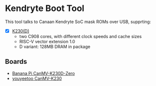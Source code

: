 # Kendryte Boot Tool

This tool talks to Canaan Kendryte SoC mask ROMs over USB, supprting:

- [x] [K230(D)](https://developer.canaan-creative.com/k230/en/dev/00_hardware/K230_datasheet.html)
  * two C908 cores, with different clock speeds and cache sizes
  * RISC-V vector extension 1.0
  * D variant: 128MB DRAM in package

## Boards

- [Banana Pi CanMV-K230D-Zero](https://docs.banana-pi.org/en/BPI-CanMV-K230D/BananaPi_BPI-CanMV-K230D-Zero)
- [youyeetoo CanMV-K230](https://wiki.youyeetoo.com/en/CanMV-K230)
